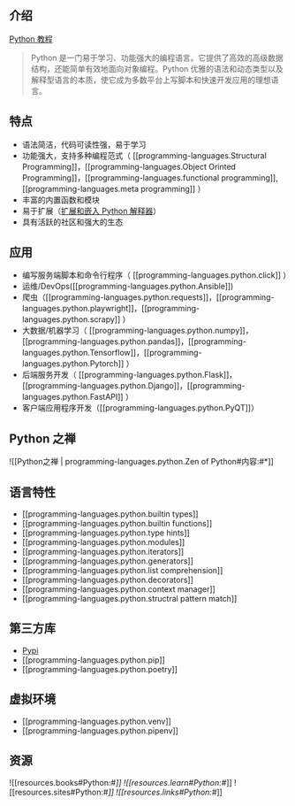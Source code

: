 

## 介绍

[Python 教程](https://docs.python.org/zh-cn/3/tutorial/index.html)

> Python 是一门易于学习、功能强大的编程语言。它提供了高效的高级数据结构，还能简单有效地面向对象编程。Python 优雅的语法和动态类型以及解释型语言的本质，使它成为多数平台上写脚本和快速开发应用的理想语言。

## 特点

- 语法简洁，代码可读性强，易于学习
- 功能强大，支持多种编程范式（ [[programming-languages.Structural Programming]]，[[programming-languages.Object Orinted Programming]]，[[programming-languages.functional programming]],[[programming-languages.meta programming]] ）
- 丰富的内置函数和模块
- 易于扩展（[扩展和嵌入 Python 解释器](https://docs.python.org/zh-cn/3/extending/index.html#extending-index)）
- 具有活跃的社区和强大的生态

## 应用

- 编写服务端脚本和命令行程序（ [[programming-languages.python.click]] ）
- 运维/DevOps([[programming-languages.python.Ansible]])
- 爬虫（[[programming-languages.python.requests]]，[[programming-languages.python.playwright]]，[[programming-languages.python.scrapy]] ）
- 大数据/机器学习（ [[programming-languages.python.numpy]]，[[programming-languages.python.pandas]]，[[programming-languages.python.Tensorflow]]，[[programming-languages.python.Pytorch]] ）
- 后端服务开发（ [[programming-languages.python.Flask]]，[[programming-languages.python.Django]]，[[programming-languages.python.FastAPI]] ）
- 客户端应用程序开发（[[programming-languages.python.PyQT]]）

## Python 之禅

![[Python之禅 | programming-languages.python.Zen of Python#内容:#*]]

## 语言特性

- [[programming-languages.python.builtin types]]
- [[programming-languages.python.builtin functions]]
- [[programming-languages.python.type hints]]
- [[programming-languages.python.modules]]
- [[programming-languages.python.iterators]]
- [[programming-languages.python.generators]]
- [[programming-languages.python.list comprehension]]
- [[programming-languages.python.decorators]]
- [[programming-languages.python.context manager]]
- [[programming-languages.python.structral pattern match]]

## 第三方库

- [Pypi](https://pypi.org/)
- [[programming-languages.python.pip]]
- [[programming-languages.python.poetry]]

## 虚拟环境

- [[programming-languages.python.venv]]
- [[programming-languages.python.pipenv]]

## 资源

![[resources.books#Python:#*]]
![[resources.learn#Python:#*]]
![[resources.sites#Python:#*]]
![[resources.links#Python:#*]]
